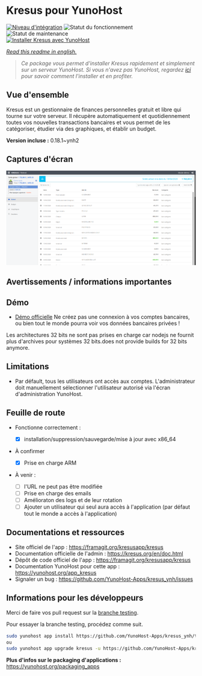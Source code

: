 <!--
N.B.: This README was automatically generated by https://github.com/YunoHost/apps/tree/master/tools/README-generator
It shall NOT be edited by hand.
-->

# Kresus pour YunoHost

[![Niveau d'intégration](https://dash.yunohost.org/integration/kresus.svg)](https://dash.yunohost.org/appci/app/kresus) ![Statut du fonctionnement](https://ci-apps.yunohost.org/ci/badges/kresus.status.svg) ![Statut de maintenance](https://ci-apps.yunohost.org/ci/badges/kresus.maintain.svg)  
[![Installer Kresus avec YunoHost](https://install-app.yunohost.org/install-with-yunohost.svg)](https://install-app.yunohost.org/?app=kresus)

*[Read this readme in english.](./README.md)*

> *Ce package vous permet d'installer Kresus rapidement et simplement sur un serveur YunoHost.
Si vous n'avez pas YunoHost, regardez [ici](https://yunohost.org/#/install) pour savoir comment l'installer et en profiter.*

## Vue d'ensemble

Kresus est un gestionnaire de finances personnelles gratuit et libre qui tourne sur votre serveur. Il récupère automatiquement et quotidiennement toutes vos nouvelles transactions bancaires et vous permet de les catégoriser, étudier via des graphiques, et établir un budget.

**Version incluse :** 0.18.1~ynh2

## Captures d'écran

![Capture d'écran de Kresus](./doc/screenshots/screenshot.png)

## Avertissements / informations importantes

## Démo

* [Démo officielle](https://kresus.org/fr/demo.html) Ne créez pas une connexion à vos comptes bancaires, ou bien tout le monde pourra voir vos données bancaires privées !

Les architectures 32 bits ne sont pas prises en charge car nodejs ne fournit plus d'archives pour systèmes 32 bits.does not provide builds for 32 bits anymore.

## Limitations

* Par défault, tous les utilisateurs ont accès aux comptes. L'administrateur doit manuellement sélectionner l'utilisateur autorisé via l'écran d'administration YunoHost.

## Feuille de route

* Fonctionne correctement :

  * [x] installation/suppression/sauvegarde/mise à jour avec x86_64

* À confirmer
  * [x] Prise en charge ARM

* À venir :
  * [ ] l'URL ne peut pas être modifiée
  * [ ] Prise en charge des emails
  * [ ] Amélioraton des logs et de leur rotation
  * [ ] Ajouter un utilisateur qui seul aura accès à l'application (par défaut tout le monde a accès à l'application)

## Documentations et ressources

* Site officiel de l'app : <https://framagit.org/kresusapp/kresus>
* Documentation officielle de l'admin : <https://kresus.org/en/doc.html>
* Dépôt de code officiel de l'app : <https://framagit.org/kresusapp/kresus>
* Documentation YunoHost pour cette app : <https://yunohost.org/app_kresus>
* Signaler un bug : <https://github.com/YunoHost-Apps/kresus_ynh/issues>

## Informations pour les développeurs

Merci de faire vos pull request sur la [branche testing](https://github.com/YunoHost-Apps/kresus_ynh/tree/testing).

Pour essayer la branche testing, procédez comme suit.

``` bash
sudo yunohost app install https://github.com/YunoHost-Apps/kresus_ynh/tree/testing --debug
ou
sudo yunohost app upgrade kresus -u https://github.com/YunoHost-Apps/kresus_ynh/tree/testing --debug
```

**Plus d'infos sur le packaging d'applications :** <https://yunohost.org/packaging_apps>
